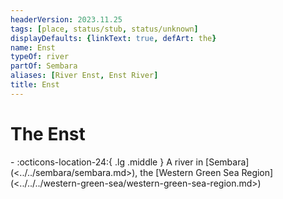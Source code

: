 ```yaml
---
headerVersion: 2023.11.25
tags: [place, status/stub, status/unknown]
displayDefaults: {linkText: true, defArt: the}
name: Enst
typeOf: river
partOf: Sembara
aliases: [River Enst, Enst River]
title: Enst
---
```

# The Enst
<div class="grid cards ext-narrow-margin ext-one-column" markdown>
-    :octicons-location-24:{ .lg .middle } A river in [Sembara](<../../sembara/sembara.md>), the [Western Green Sea Region](<../../../western-green-sea/western-green-sea-region.md>)  
</div>







